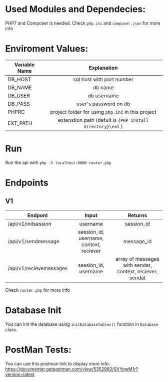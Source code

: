 # Used Modules and Dependecies:
PHP7 and Composer is needed. Check `php.ini` and `composer.json` for more info

# Enviroment Values:
| Variable Name | Explanation                                                |
| ------------- |:----------------------------------------------------------:|
| DB_HOST          | sql host with port number                                  |
| DB_NAME       | db name                                                    |
| DB_USER       | db username                                                |
| DB_PASS          | user's password on db                                      |
| PHPRC         | project folder for using `php.ini` in this project         |
| EXT_PATH      | extenstion path (defult is `{PHP install directory}\ext` ) |

 # Run
 Run the api with  `php -S localhost:8000 router.php`

 # Endpoints
 ## V1
| Endpont                 | Input                                    | Returns
| ----------------------- |:----------------------------------------:|:--------------------------------------:|
| /api/v1/initsession     | username                                 | session_id |
| /api/v1/sendmessage     | session_id, username, context, reciever  | message_id |
| /api/v1/recievemessages | session_id, username                     | array of messages with sender, context, reciever, sendat |

Check `router.php` for more info

# Database Init
You can init the database using `initDatabaseTables()` function in  `Database` class.

# PostMan Tests:
You can use this postman link to display more info:
https://documenter.getpostman.com/view/5352982/SVYowM1r?version=latest